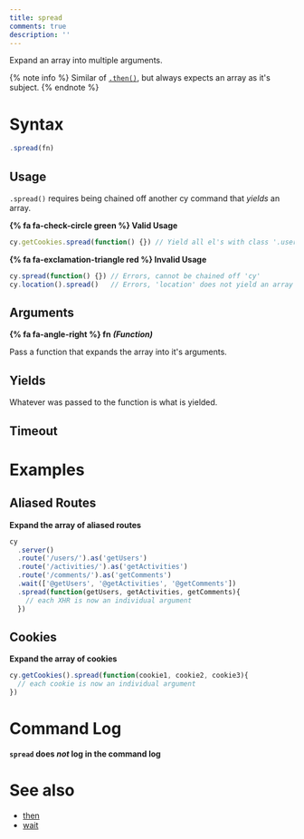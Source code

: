```yaml
---
title: spread
comments: true
description: ''
---
```


Expand an array into multiple arguments.

{% note info %}
Similar of [`.then()`](https://on.cypress.io/api/then), but always expects an array as it's subject.
{% endnote %}

# Syntax

```javascript
.spread(fn)
```

## Usage

`.spread()` requires being chained off another cy command that *yields* an array.

**{% fa fa-check-circle green %} Valid Usage**

```javascript
cy.getCookies.spread(function() {}) // Yield all el's with class '.users'
```

**{% fa fa-exclamation-triangle red %} Invalid Usage**

```javascript
cy.spread(function() {}) // Errors, cannot be chained off 'cy'
cy.location().spread()   // Errors, 'location' does not yield an array
```

## Arguments

**{% fa fa-angle-right %} fn** ***(Function)***

Pass a function that expands the array into it's arguments.

## Yields

Whatever was passed to the function is what is yielded.

## Timeout

# Examples

## Aliased Routes

**Expand the array of aliased routes**

```javascript
cy
  .server()
  .route('/users/').as('getUsers')
  .route('/activities/').as('getActivities')
  .route('/comments/').as('getComments')
  .wait(['@getUsers', '@getActivities', '@getComments'])
  .spread(function(getUsers, getActivities, getComments){
    // each XHR is now an individual argument
  })
```

## Cookies

**Expand the array of cookies**

```javascript
cy.getCookies().spread(function(cookie1, cookie2, cookie3){
  // each cookie is now an individual argument
})
```

# Command Log

**`spread` does *not* log in the command log**

# See also

- [then](https://on.cypress.io/api/then)
- [wait](https://on.cypress.io/api/wait)
